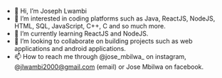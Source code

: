 - 👋 Hi, I’m Joseph Lwambi
- 👀 I’m interested in coding platforms such as Java, ReactJS, NodeJS, HTML, SQL, JavaScript, C++, C and so much more.
- 🌱 I’m currently learning ReactJS and NodeJS.
- 💞️ I’m looking to collaborate on building projects such as web applications and android applications. 
- 📫 How to reach me through @jose_mbilwa_ on instagram, @jlwambi2000@gmail.com (email) or Jose Mbilwa on facebook.

<!---
JoseMbilwa/JoseMbilwa is a ✨ special ✨ repository because its `README.md` (this file) appears on your GitHub profile.
You can click the Preview link to take a look at your changes.
--->
